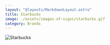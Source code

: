 ```yaml
---
layout: "@layouts/MarkdownLayout.astro"
title: Starbucks
image: ./assets/images-of-signs/starbucks.gif
category: Brands
---
```


![Starbucks](@signs/starbucks.gif)
